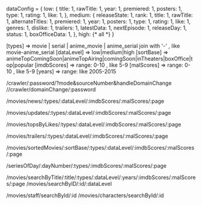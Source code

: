 dataConfig = {
    low: {
        title: 1,
        rawTitle: 1,
        year: 1,
        premiered: 1,
        posters: 1,
        type: 1,
        rating: 1,
        like: 1,
    },
    medium: {
        releaseState: 1,
        rank: 1,
        title: 1,
        rawTitle: 1,
        alternateTitles: 1,
        premiered: 1,
        year: 1,
        posters: 1,
        type: 1,
        rating: 1,
        like: 1,
        genres: 1,
        dislike: 1,
        trailers: 1,
        latestData: 1,
        nextEpisode: 1,
        releaseDay: 1,
        status: 1,
        boxOfficeData: 1,
    },
    high: {* all *}
}


[types] => movie | serial | anime_movie | anime_serial join with '-' , like movie-anime_serial
[dataLevel] => low|medium|high
[sortBase] => animeTopComingSoon|animeTopAiring|comingSoon|inTheaters|boxOffice|top|popular
[imdbScores] => range: 0-10 , like 5-9
[malScores] => range: 0-10 , like 5-9
[years] => range: like 2005-2015

/crawler/:password/?mode&sourceNumber&handleDomainChange
//crawler/domainChange/:password

/movies/news/:types/:dataLevel/:imdbScores/:malScores/:page

/movies/updates/:types/:dataLevel/:imdbScores/:malScores/:page

/movies/topsByLikes/:types/:dataLevel/:imdbScores/:malScores/:page

/movies/trailers/:types/:dataLevel/:imdbScores/:malScores/:page

/movies/sortedMovies/:sortBase/:types/:dataLevel/:imdbScores/:malScores/:page

/seriesOfDay/:dayNumber/:types/:imdbScores/:malScores/:page

/movies/searchByTitle/:title/:types/:dataLevel/:years/:imdbScores/:malScores/:page
/movies/searchByID/:id/:dataLevel

/movies/staff/searchById/:id
/movies/characters/searchById/:id
